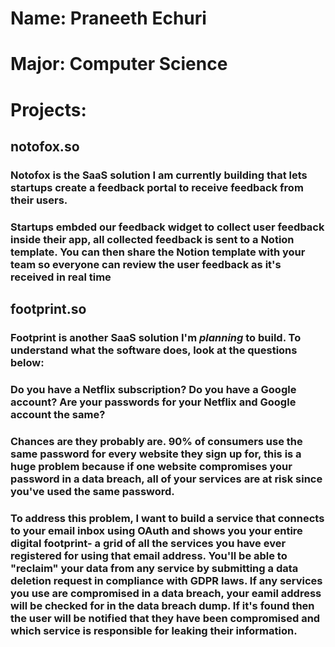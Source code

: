 # Name: Praneeth Echuri
# Major: Computer Science
# Projects:
## notofox.so
### Notofox is the SaaS solution I am currently building that lets startups create a feedback portal to receive feedback from their users. 
### Startups embded our feedback widget to collect user feedback inside their app, all collected feedback is sent to a Notion template. You can then share the Notion template with your team so everyone can review the user feedback as it's received in real time

## footprint.so
### Footprint is another SaaS solution I'm *planning* to build. To understand what the software does, look at the questions below: 

### Do you have a Netflix subscription? Do you have a Google account? Are your passwords for your Netflix and Google account the same? 
### Chances are they probably are. 90% of consumers use the same password for every website they sign up for, this is a huge problem because if one website compromises your password in a data breach, all of your services are at risk since you've used the same password. 

### To address this problem, I want to build a service that connects to your email inbox using OAuth and shows you your entire digital footprint- a grid of all the services you have ever registered for using that email address. You'll be able to "reclaim" your data from any service by submitting a data deletion request in compliance with GDPR laws. If any services you use are compromised in a data breach, your eamil address will be checked for in the data breach dump. If it's found then the user will be notified that they have been compromised and which service is responsible for leaking their information. 
<!--
**ceg2350s25-echuri/ceg2350s25-echuri** is a ✨ _special_ ✨ repository because its `README.md` (this file) appears on your GitHub profile.

Here are some ideas to get you started:

- 🔭 I’m currently working on ...
- 🌱 I’m currently learning ...
- 👯 I’m looking to collaborate on ...
- 🤔 I’m looking for help with ...
- 💬 Ask me about ...
- 📫 How to reach me: ...
- 😄 Pronouns: ...
- ⚡ Fun fact: ...
-->
